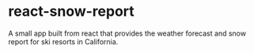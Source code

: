 # react-snow-report

A small app built from react that provides the weather forecast and snow report for ski resorts in California.
